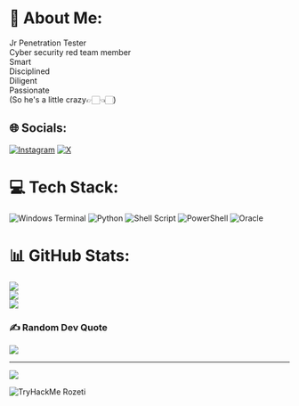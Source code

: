 # 💫 About Me:
Jr Penetration Tester<br>Cyber security red team member<br>Smart<br>Disciplined<br>Diligent<br>Passionate<br>(So he's a little crazy👉🏻👈🏻)


## 🌐 Socials:
[![Instagram](https://img.shields.io/badge/Instagram-%23E4405F.svg?logo=Instagram&logoColor=white)](https://instagram.com/tnhn__60__clk) [![X](https://img.shields.io/badge/X-black.svg?logo=X&logoColor=white)](https://x.com/tnhn__60__clk) 

# 💻 Tech Stack:
![Windows Terminal](https://img.shields.io/badge/Windows%20Terminal-%234D4D4D.svg?style=for-the-badge&logo=windows-terminal&logoColor=white) ![Python](https://img.shields.io/badge/python-3670A0?style=for-the-badge&logo=python&logoColor=ffdd54) ![Shell Script](https://img.shields.io/badge/shell_script-%23121011.svg?style=for-the-badge&logo=gnu-bash&logoColor=white) ![PowerShell](https://img.shields.io/badge/PowerShell-%235391FE.svg?style=for-the-badge&logo=powershell&logoColor=white) ![Oracle](https://img.shields.io/badge/Oracle-F80000?style=for-the-badge&logo=oracle&logoColor=white)
# 📊 GitHub Stats:
![](https://github-readme-stats.vercel.app/api?username=tnhn60clk&theme=dark&hide_border=false&include_all_commits=false&count_private=false)<br/>
![](https://github-readme-streak-stats.herokuapp.com/?user=tnhn60clk&theme=dark&hide_border=false)<br/>
![](https://github-readme-stats.vercel.app/api/top-langs/?username=tnhn60clk&theme=dark&hide_border=false&include_all_commits=false&count_private=false&layout=compact)

### ✍️ Random Dev Quote
![](https://quotes-github-readme.vercel.app/api?type=vetical&theme=radical)

---
[![](https://visitcount.itsvg.in/api?id=tnhn60clk&icon=0&color=0)](https://visitcount.itsvg.in)

![TryHackMe Rozeti](https://tryhackme-badges.s3.amazonaws.com/tnhn60clk.png)
